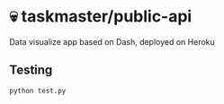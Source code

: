 # 💀 taskmaster/public-api

Data visualize app based on Dash, deployed on Heroku

## Testing

```bash
python test.py
```